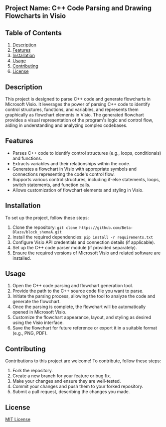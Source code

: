 ## Project Name: C++ Code Parsing and Drawing Flowcharts in Visio

## Table of Contents
1. [Description](#description)
2. [Features](#features)
3. [Installation](#installation)
4. [Usage](#usage)
5. [Contributing](#contributing)
6. [License](#license)

## Description
This project is designed to parse C++ code and generate flowcharts in Microsoft Visio. It leverages the power of parsing C++ code to identify control structures, functions, and variables, and represents them graphically as flowchart elements in Visio. The generated flowchart provides a visual representation of the program's logic and control flow, aiding in understanding and analyzing complex codebases.

## Features
- Parses C++ code to identify control structures (e.g., loops, conditionals) and functions.
- Extracts variables and their relationships within the code.
- Generates a flowchart in Visio with appropriate symbols and connections representing the code's control flow.
- Supports various control structures, including if-else statements, loops, switch statements, and function calls.
- Allows customization of flowchart elements and styling in Visio.

## Installation
To set up the project, follow these steps:

1. Clone the repository: `git clone https://github.com/Beta-Blaze/block_shemaA.git`
2. Install the required dependencies: `pip install -r requirements.txt`
3. Configure Visio API credentials and connection details (if applicable).
4. Set up the C++ code parser module (if provided separately).
5. Ensure the required versions of Microsoft Visio and related software are installed.

## Usage
1. Open the C++ code parsing and flowchart generation tool.
2. Provide the path to the C++ source code file you want to parse.
3. Initiate the parsing process, allowing the tool to analyze the code and generate the flowchart.
4. Once the parsing is complete, the flowchart will be automatically opened in Microsoft Visio.
5. Customize the flowchart appearance, layout, and styling as desired using the Visio interface.
6. Save the flowchart for future reference or export it in a suitable format (e.g., PNG, PDF).

## Contributing
Contributions to this project are welcome! To contribute, follow these steps:

1. Fork the repository.
2. Create a new branch for your feature or bug fix.
3. Make your changes and ensure they are well-tested.
4. Commit your changes and push them to your forked repository.
5. Submit a pull request, describing the changes you made.

## License
[MIT License](LICENSE)
